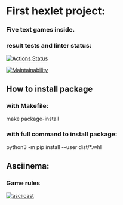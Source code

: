 # First hexlet project:
### Five text games inside.

### result tests and linter status:
[![Actions Status](https://github.com/slavanr45/python-project-49/workflows/hexlet-check/badge.svg)](https://github.com/slavanr45/python-project-49/actions)

[![Maintainability](https://api.codeclimate.com/v1/badges/b1503dc655d159cdcee2/maintainability)](https://codeclimate.com/github/slavanr45/python-project-49/maintainability)


## How to install package 
### with Makefile:
make package-install
### with full command to install package:
python3 -m pip install --user dist/*.whl

## Asciinema:
### Game rules
[![asciicast](https://asciinema.org/a/pFEvOf4g8IbrRYeAd3d41iUzV.svg)](https://asciinema.org/a/pFEvOf4g8IbrRYeAd3d41iUzV)